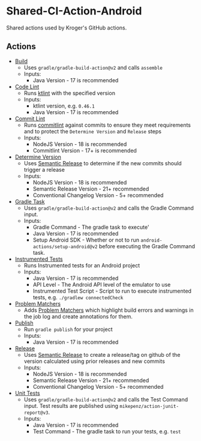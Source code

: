 # Shared-CI-Action-Android

Shared actions used by Kroger's GitHub actions.

## Actions
- [Build](.github/actions/build)
    - Uses `gradle/gradle-build-action@v2` and calls `assemble`
    - Inputs:
        - Java Version - 17 is recommended
- [Code Lint](.github/actions/code-lint)
    - Runs [ktlint](https://github.com/pinterest/ktlint) with the specified version
    - Inputs:
        - ktlint version, e.g. `0.46.1`
        - Java Version - 17 is recommended
- [Commit Lint](.github/actions/commit-lint)
    - Runs [commitlint](https://www.npmjs.com/package/@commitlint/cli) against commits to ensure they meet requirements and to protect the `Determine Version` and `Release` steps
    - Inputs:
        - NodeJS Version - 18 is recommended
        - Commitlint Version - 17+ is recommended
- [Determine Version](.github/actions/determine-version)
    - Uses [Semantic Release](https://github.com/semantic-release/semantic-release) to determine if the new commits should trigger a release
    - Inputs:
        - NodeJS Version - 18 is recommended
        - Semantic Release Version - 21+ recommended
        - Conventional Changelog Version - 5+ recommended
- [Gradle Task](.github/actions/gradle-task)
    - Uses `gradle/gradle-build-action@v2` and calls the Gradle Command input.
    - Inputs:
        - Gradle Command - The gradle task to execute'
        - Java Version - 17 is recommended
        - Setup Android SDK - Whether or not to run `android-actions/setup-android@v2` before executing the Gradle Command task.
- [Instrumented Tests](.github/actions/instrumentation-test)
    - Runs Instrumented tests for an Android project
    - Inputs:
        - Java Version - 17 is recommended
        - API Level - The Android API level of the emulator to use
        - Instrumented Test Script - Script to run to execute instrumented tests, e.g. `./gradlew connectedCheck`
- [Problem Matchers](.github/actions/problem-matchers)
    - Adds [Problem Matchers](https://github.com/actions/toolkit/blob/main/docs/problem-matchers.md) which highlight build errors and warnings in the job log and create annotations for them.
- [Publish](.github/actions/publish)
    - Run `gradle publish` for your project
    - Inputs:
        - Java Version - 17 is recommended
- [Release](.github/actions/release)
    - Uses [Semantic Release](https://github.com/semantic-release/semantic-release) to create a release/tag on github of the version calculated using prior releases and new commits
    - Inputs:
        - NodeJS Version - 18 is recommended
        - Semantic Release Version - 21+ recommended
        - Conventional Changelog Version - 5+ recommended
- [Unit Tests](.github/actions/unit-tests)
    - Uses `gradle/gradle-build-action@v2` and calls the Test Command input. Test results are published using `mikepenz/action-junit-report@v3`.
    - Inputs:
        - Java Version - 17 is recommended
        - Test Command - The gradle task to run your tests, e.g. `test`
